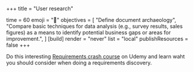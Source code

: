 +++
title = "User research"

time = 60
emoji = "🤖"
objectives = [
    "Define document archaeology",
    "Compare basic techniques for data analysis (e.g., survey results, sales figures) as a means to identify potential business gaps or areas for improvement.",
]
[build]
  render = "never"
  list = "local"
  publishResources = false
+++

Do this interesting [Requirements crash course](https://codeyourfuture.udemy.com/course/requirements-discovery-crash-course/) on Udemy and learn waht you should consider when doing a requirements discovery.  
